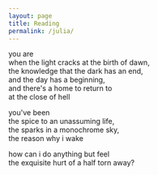 ```yaml
---
layout: page
title: Reading
permalink: /julia/
---
```


you are  
when the light cracks at the birth of dawn,  
the knowledge that the dark has an end,  
and the day has a beginning,  
and there's a home to return to  
at the close of hell  

you've been  
the spice to an unassuming life,  
the sparks in a monochrome sky,  
the reason why i wake  

how can i do anything but feel  
the exquisite hurt of a half torn away?
